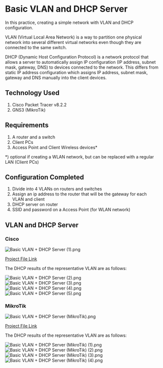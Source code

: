 # Basic VLAN and DHCP Server
In this practice, creating a simple network with VLAN and DHCP configuration.

VLAN (Virtual Local Area Network) is a way to partition one physical network into several different virtual networks even though they are connected to the same switch.

DHCP (Dynamic Host Configuration Protocol) is a network protocol that allows a server to automatically assign IP configuration (IP address, subnet mask, gateway, DNS) to devices connected to the network. This differs from static IP address configuration which assigns IP address, subnet mask, gateway and DNS manually into the client devices.

## Technology Used
1. Cisco Packet Tracer v8.2.2
2. GNS3 (MikroTik)

## Requirements
1. A router and a switch
2. Client PCs
3. Access Point and Client Wireless devices*

*) optional if creating a WLAN network, but can be replaced with a regular LAN (Client PCs)

## Configuration Completed
1. Divide into 4 VLANs on routers and switches
2. Assign an ip address to the router that will be the gateway for each VLAN and client
3. DHCP server on router
4. SSID and password on a Access Point (for WLAN network)

## VLAN and DHCP Server
### Cisco

![Basic VLAN + DHCP Server (1).png](https://github.com/eightball270/Basic-VLAN-and-DHCP-Server/blob/main/Basic%20VLAN%20%2B%20DHCP%20Server%20(1).png)

[Project File Link](https://github.com/eightball270/Basic-VLAN-and-DHCP-Server/blob/main/Basic%20VLAN%20%2B%20DHCP%20Server.pkt)

The DHCP results of the representative VLAN are as follows:

![Basic VLAN + DHCP Server (2).png](https://github.com/eightball270/Basic-VLAN-and-DHCP-Server/blob/main/Basic%20VLAN%20%2B%20DHCP%20Server%20(2).png) ![Basic VLAN + DHCP Server (3).png](https://github.com/eightball270/Basic-VLAN-and-DHCP-Server/blob/main/Basic%20VLAN%20%2B%20DHCP%20Server%20(3).png) ![Basic VLAN + DHCP Server (4).png](https://github.com/eightball270/Basic-VLAN-and-DHCP-Server/blob/main/Basic%20VLAN%20%2B%20DHCP%20Server%20(4).png) ![Basic VLAN + DHCP Server (5).png](https://github.com/eightball270/Basic-VLAN-and-DHCP-Server/blob/main/Basic%20VLAN%20%2B%20DHCP%20Server%20(5).png)

### MikroTik

![Basic VLAN + DHCP Server (MikroTik).png](https://github.com/eightball270/Basic-VLAN-and-DHCP-Server/blob/main/Basic%20VLAN%20%2B%20DHCP%20Server%20(MikroTik).png)

[Project File Link](https://github.com/eightball270/Basic-VLAN-and-DHCP-Server/blob/main/Basic%20VLAN%20%2B%20DHCP%20Server%20(MikroTik).gns3project.7z)

The DHCP results of the representative VLAN are as follows:

![Basic VLAN + DHCP Server (MikroTik) (1).png](https://github.com/eightball270/Basic-VLAN-and-DHCP-Server/blob/main/Basic%20VLAN%20%2B%20DHCP%20Server%20(MikroTik)%20(1).png) ![Basic VLAN + DHCP Server (MikroTik) (2).png](https://github.com/eightball270/Basic-VLAN-and-DHCP-Server/blob/main/Basic%20VLAN%20%2B%20DHCP%20Server%20(MikroTik)%20(2).png) ![Basic VLAN + DHCP Server (MikroTik) (3).png](https://github.com/eightball270/Basic-VLAN-and-DHCP-Server/blob/main/Basic%20VLAN%20%2B%20DHCP%20Server%20(MikroTik)%20(3).png) ![Basic VLAN + DHCP Server (MikroTik) (4).png](https://github.com/eightball270/Basic-VLAN-and-DHCP-Server/blob/main/Basic%20VLAN%20%2B%20DHCP%20Server%20(MikroTik)%20(4).png)
